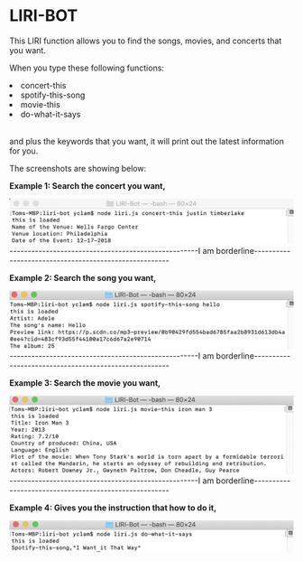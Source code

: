 <h1><strong>LIRI-BOT</strong></h1>

<p>This LIRI function allows you to find the songs, movies, and concerts that you want.</p>

<p>When you type these following functions:</p>
<li>concert-this</li>
<li>spotify-this-song</li>
<li>movie-this</li>
<li>do-what-it-says</li>
<br>
<p>and plus the keywords that you want, it will print out the latest information for you.</p>

<p>The screenshots are showing below:</p>

<p><strong>Example 1: Search the concert you want, </strong></p>

<img src = "https://github.com/tomlam0828/LIRI-Bot/blob/master/ex1.png?raw=true">

<br>
----------------------------------------------------I am borderline------------------------------------------------------

<br>
<p><strong>Example 2: Search the song you want, </strong></p>

<img src = "https://github.com/tomlam0828/LIRI-Bot/blob/master/ex2.png?raw=true">

<br>
----------------------------------------------------I am borderline------------------------------------------------------
<p><strong>Example 3: Search the movie you want, </strong></p>

<img src = "https://github.com/tomlam0828/LIRI-Bot/blob/master/ex3.png?raw=true">

<br>
----------------------------------------------------I am borderline------------------------------------------------------
<p><strong>Example 4: Gives you the instruction that how to do it, </strong></p>

<img src = "https://github.com/tomlam0828/LIRI-Bot/blob/master/ex4.png?raw=true">

<br>
